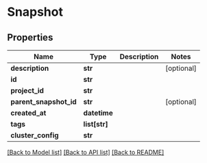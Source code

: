 # Snapshot

## Properties
Name | Type | Description | Notes
------------ | ------------- | ------------- | -------------
**description** | **str** |  | [optional] 
**id** | **str** |  | 
**project_id** | **str** |  | 
**parent_snapshot_id** | **str** |  | [optional] 
**created_at** | **datetime** |  | 
**tags** | **list[str]** |  | 
**cluster_config** | **str** |  | 

[[Back to Model list]](../README.md#documentation-for-models) [[Back to API list]](../README.md#documentation-for-api-endpoints) [[Back to README]](../README.md)


